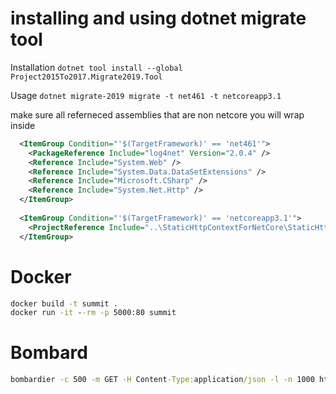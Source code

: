 # installing and using dotnet migrate tool

Installation
`dotnet tool install --global Project2015To2017.Migrate2019.Tool`


Usage
`dotnet migrate-2019 migrate -t net461 -t netcoreapp3.1`

make sure all referneced assemblies that are non netcore you will wrap inside
```XML
  <ItemGroup Condition="'$(TargetFramework)' == 'net461'">
    <PackageReference Include="log4net" Version="2.0.4" />
    <Reference Include="System.Web" />
    <Reference Include="System.Data.DataSetExtensions" />
    <Reference Include="Microsoft.CSharp" />
    <Reference Include="System.Net.Http" />
  </ItemGroup>
  
  <ItemGroup Condition="'$(TargetFramework)' == 'netcoreapp3.1'">
    <ProjectReference Include="..\StaticHttpContextForNetCore\StaticHttpContextForNetCore.csproj" />
  </ItemGroup>
```

# Docker
```cmd
docker build -t summit .
docker run -it --rm -p 5000:80 summit
```

# Bombard
```cmd
bombardier -c 500 -m GET -H Content-Type:application/json -l -n 1000 http://localhost:5000/api/data
```


